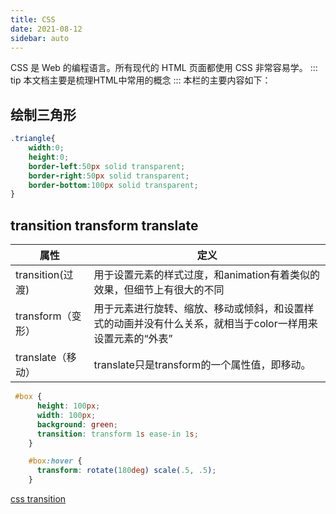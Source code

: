 ```yaml
---
title: CSS
date: 2021-08-12
sidebar: auto
---
```


CSS 是 Web 的编程语言。所有现代的 HTML 页面都使用 CSS 非常容易学。
::: tip 
本文档主要是梳理HTML中常用的概念
:::
本栏的主要内容如下：

## 绘制三角形
```css
.triangle{
    width:0;
    height:0;
    border-left:50px solid transparent;
    border-right:50px solid transparent;
    border-bottom:100px solid transparent;
}
```

## transition transform translate
| 属性 | 定义 |
|---|---|
| transition(过渡)  | 用于设置元素的样式过度，和animation有着类似的效果，但细节上有很大的不同   |
|transform（变形）|用于元素进行旋转、缩放、移动或倾斜，和设置样式的动画并没有什么关系，就相当于color一样用来设置元素的“外表”|
|translate（移动）|translate只是transform的一个属性值，即移动。|
```css
 #box {
      height: 100px;
      width: 100px;
      background: green;
      transition: transform 1s ease-in 1s;
    }

    #box:hover {
      transform: rotate(180deg) scale(.5, .5);
    }

```
[css transition](https://juejin.cn/post/6844903615920898056)